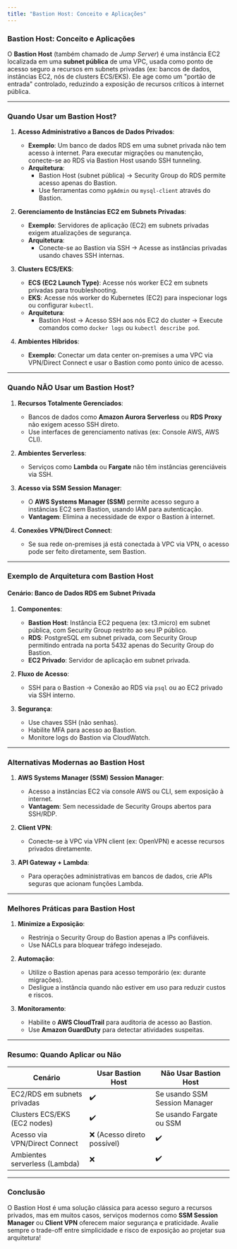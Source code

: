 ```yaml
---
title: "Bastion Host: Conceito e Aplicações"
---
```


### **Bastion Host: Conceito e Aplicações**
O **Bastion Host** (também chamado de *Jump Server*) é uma instância EC2 localizada em uma **subnet pública** de uma VPC, usada como ponto de acesso seguro a recursos em subnets privadas (ex: bancos de dados, instâncias EC2, nós de clusters ECS/EKS). Ele age como um "portão de entrada" controlado, reduzindo a exposição de recursos críticos à internet pública.

---

### **Quando Usar um Bastion Host?**
1. **Acesso Administrativo a Bancos de Dados Privados**:  
   - **Exemplo**: Um banco de dados RDS em uma subnet privada não tem acesso à internet. Para executar migrações ou manutenção, conecte-se ao RDS via Bastion Host usando SSH tunneling.  
   - **Arquitetura**:  
     - Bastion Host (subnet pública) → Security Group do RDS permite acesso apenas do Bastion.  
     - Use ferramentas como `pgAdmin` ou `mysql-client` através do Bastion.  

2. **Gerenciamento de Instâncias EC2 em Subnets Privadas**:  
   - **Exemplo**: Servidores de aplicação (EC2) em subnets privadas exigem atualizações de segurança.  
   - **Arquitetura**:  
     - Conecte-se ao Bastion via SSH → Acesse as instâncias privadas usando chaves SSH internas.  

3. **Clusters ECS/EKS**:  
   - **ECS (EC2 Launch Type)**: Acesse nós worker EC2 em subnets privadas para troubleshooting.  
   - **EKS**: Acesse nós worker do Kubernetes (EC2) para inspecionar logs ou configurar `kubectl`.  
   - **Arquitetura**:  
     - Bastion Host → Acesso SSH aos nós EC2 do cluster → Execute comandos como `docker logs` ou `kubectl describe pod`.  

4. **Ambientes Híbridos**:  
   - **Exemplo**: Conectar um data center on-premises a uma VPC via VPN/Direct Connect e usar o Bastion como ponto único de acesso.  

---

### **Quando NÃO Usar um Bastion Host?**
1. **Recursos Totalmente Gerenciados**:  
   - Bancos de dados como **Amazon Aurora Serverless** ou **RDS Proxy** não exigem acesso SSH direto.  
   - Use interfaces de gerenciamento nativas (ex: Console AWS, AWS CLI).  

2. **Ambientes Serverless**:  
   - Serviços como **Lambda** ou **Fargate** não têm instâncias gerenciáveis via SSH.  

3. **Acesso via SSM Session Manager**:  
   - O **AWS Systems Manager (SSM)** permite acesso seguro a instâncias EC2 sem Bastion, usando IAM para autenticação.  
   - **Vantagem**: Elimina a necessidade de expor o Bastion à internet.  

4. **Conexões VPN/Direct Connect**:  
   - Se sua rede on-premises já está conectada à VPC via VPN, o acesso pode ser feito diretamente, sem Bastion.  

---

### **Exemplo de Arquitetura com Bastion Host**
#### **Cenário: Banco de Dados RDS em Subnet Privada**
1. **Componentes**:  
   - **Bastion Host**: Instância EC2 pequena (ex: t3.micro) em subnet pública, com Security Group restrito ao seu IP público.  
   - **RDS**: PostgreSQL em subnet privada, com Security Group permitindo entrada na porta 5432 apenas do Security Group do Bastion.  
   - **EC2 Privado**: Servidor de aplicação em subnet privada.  

2. **Fluxo de Acesso**:  
   - SSH para o Bastion → Conexão ao RDS via `psql` ou ao EC2 privado via SSH interno.  

3. **Segurança**:  
   - Use chaves SSH (não senhas).  
   - Habilite MFA para acesso ao Bastion.  
   - Monitore logs do Bastion via CloudWatch.  

---

### **Alternativas Modernas ao Bastion Host**
1. **AWS Systems Manager (SSM) Session Manager**:  
   - Acesso a instâncias EC2 via console AWS ou CLI, sem exposição à internet.  
   - **Vantagem**: Sem necessidade de Security Groups abertos para SSH/RDP.  

2. **Client VPN**:  
   - Conecte-se à VPC via VPN client (ex: OpenVPN) e acesse recursos privados diretamente.  

3. **API Gateway + Lambda**:  
   - Para operações administrativas em bancos de dados, crie APIs seguras que acionam funções Lambda.  

---

### **Melhores Práticas para Bastion Host**
1. **Minimize a Exposição**:  
   - Restrinja o Security Group do Bastion apenas a IPs confiáveis.  
   - Use NACLs para bloquear tráfego indesejado.  

2. **Automação**:  
   - Utilize o Bastion apenas para acesso temporário (ex: durante migrações).  
   - Desligue a instância quando não estiver em uso para reduzir custos e riscos.  

3. **Monitoramento**:  
   - Habilite o **AWS CloudTrail** para auditoria de acesso ao Bastion.  
   - Use **Amazon GuardDuty** para detectar atividades suspeitas.  

---

### **Resumo: Quando Aplicar ou Não**
| **Cenário**                     | **Usar Bastion Host**       | **Não Usar Bastion Host**           |
|---------------------------------|-----------------------------|--------------------------------------|
| EC2/RDS em subnets privadas     | ✔️                          | Se usando SSM Session Manager       |
| Clusters ECS/EKS (EC2 nodes)    | ✔️                          | Se usando Fargate ou SSM            |
| Acesso via VPN/Direct Connect   | ❌ (Acesso direto possível) | ✔️                                  |
| Ambientes serverless (Lambda)   | ❌                          | ✔️                                  |

---

### **Conclusão**
O Bastion Host é uma solução clássica para acesso seguro a recursos privados, mas em muitos casos, serviços modernos como **SSM Session Manager** ou **Client VPN** oferecem maior segurança e praticidade. Avalie sempre o trade-off entre simplicidade e risco de exposição ao projetar sua arquitetura!